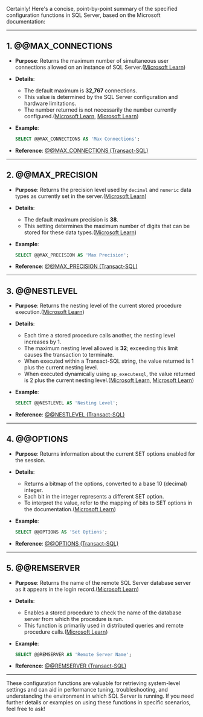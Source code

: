 Certainly! Here's a concise, point-by-point summary of the specified configuration functions in SQL Server, based on the Microsoft documentation:

---

## 1. @@MAX\_CONNECTIONS

* **Purpose**: Returns the maximum number of simultaneous user connections allowed on an instance of SQL Server.([Microsoft Learn][1])

* **Details**:

  * The default maximum is **32,767** connections.
  * This value is determined by the SQL Server configuration and hardware limitations.
  * The number returned is not necessarily the number currently configured.([Microsoft Learn][2], [Microsoft Learn][3])

* **Example**:

  ```sql
  SELECT @@MAX_CONNECTIONS AS 'Max Connections';
  ```



* **Reference**: [@@MAX\_CONNECTIONS (Transact-SQL)](https://learn.microsoft.com/en-us/sql/t-sql/functions/max-connections-transact-sql)

---

## 2. @@MAX\_PRECISION

* **Purpose**: Returns the precision level used by `decimal` and `numeric` data types as currently set in the server.([Microsoft Learn][4])

* **Details**:

  * The default maximum precision is **38**.
  * This setting determines the maximum number of digits that can be stored for these data types.([Microsoft Learn][5])

* **Example**:

  ```sql
  SELECT @@MAX_PRECISION AS 'Max Precision';
  ```



* **Reference**: [@@MAX\_PRECISION (Transact-SQL)](https://learn.microsoft.com/en-us/sql/t-sql/functions/max-precision-transact-sql)

---

## 3. @@NESTLEVEL

* **Purpose**: Returns the nesting level of the current stored procedure execution.([Microsoft Learn][6])

* **Details**:

  * Each time a stored procedure calls another, the nesting level increases by 1.
  * The maximum nesting level allowed is **32**; exceeding this limit causes the transaction to terminate.
  * When executed within a Transact-SQL string, the value returned is 1 plus the current nesting level.
  * When executed dynamically using `sp_executesql`, the value returned is 2 plus the current nesting level.([Microsoft Learn][7], [Microsoft Learn][8])

* **Example**:

  ```sql
  SELECT @@NESTLEVEL AS 'Nesting Level';
  ```



* **Reference**: [@@NESTLEVEL (Transact-SQL)](https://learn.microsoft.com/en-us/sql/t-sql/functions/nestlevel-transact-sql)

---

## 4. @@OPTIONS

* **Purpose**: Returns information about the current SET options enabled for the session.

* **Details**:

  * Returns a bitmap of the options, converted to a base 10 (decimal) integer.
  * Each bit in the integer represents a different SET option.
  * To interpret the value, refer to the mapping of bits to SET options in the documentation.([Microsoft Learn][9])

* **Example**:

  ```sql
  SELECT @@OPTIONS AS 'Set Options';
  ```



* **Reference**: [@@OPTIONS (Transact-SQL)](https://learn.microsoft.com/en-us/sql/t-sql/functions/options-transact-sql)

---

## 5. @@REMSERVER

* **Purpose**: Returns the name of the remote SQL Server database server as it appears in the login record.([Microsoft Learn][10])

* **Details**:

  * Enables a stored procedure to check the name of the database server from which the procedure is run.
  * This function is primarily used in distributed queries and remote procedure calls.([Microsoft Learn][11])

* **Example**:

  ```sql
  SELECT @@REMSERVER AS 'Remote Server Name';
  ```



* **Reference**: [@@REMSERVER (Transact-SQL)](https://learn.microsoft.com/en-us/sql/t-sql/functions/remserver-transact-sql)

---

These configuration functions are valuable for retrieving system-level settings and can aid in performance tuning, troubleshooting, and understanding the environment in which SQL Server is running. If you need further details or examples on using these functions in specific scenarios, feel free to ask!

[1]: https://learn.microsoft.com/en-sg/sql/t-sql/functions/max-connections-transact-sql?view=sql-server-ver16&utm_source=chatgpt.com "@@MAX_CONNECTIONS (Transact-SQL) - SQL Server | Microsoft ..."
[2]: https://learn.microsoft.com/en-us/answers/questions/116462/sql-server-maximum-number-of-connections-limit-byp?utm_source=chatgpt.com "SQL SERVER MAXIMUM NUMBER OF CONNECTIONS LIMIT ..."
[3]: https://learn.microsoft.com/en-us/sql/t-sql/functions/max-connections-transact-sql?view=sql-server-ver16&utm_source=chatgpt.com "MAX_CONNECTIONS (Transact-SQL) - SQL Server - Learn Microsoft"
[4]: https://learn.microsoft.com/sr-latn-rs/sql/t-sql/functions/max-precision-transact-sql?view=sql-server-ver16&utm_source=chatgpt.com "@@MAX_PRECISION (Transact-SQL) - SQL Server | Microsoft Learn"
[5]: https://learn.microsoft.com/fi-fi/sql/t-sql/functions/max-precision-transact-sql?view=sql-server-2017&utm_source=chatgpt.com "@@MAX_PRECISION (Transact-SQL) - SQL Server | Microsoft Learn"
[6]: https://learn.microsoft.com/en-us/sql/t-sql/statements/create-procedure-transact-sql?view=sql-server-ver16&utm_source=chatgpt.com "CREATE PROCEDURE (Transact-SQL) - SQL Server - Learn Microsoft"
[7]: https://learn.microsoft.com/tr-tr/sql/t-sql/functions/nestlevel-transact-sql?view=azuresqldb-mi-current&utm_source=chatgpt.com "@@NESTLEVEL (Transact-SQL) - SQL Server | Microsoft Learn"
[8]: https://learn.microsoft.com/en-us/sql/t-sql/functions/nestlevel-transact-sql?view=sql-server-ver16&utm_source=chatgpt.com "@@NESTLEVEL (Transact-SQL) - SQL Server | Microsoft Learn"
[9]: https://learn.microsoft.com/en-us/sql/t-sql/functions/options-transact-sql?view=sql-server-ver16&utm_source=chatgpt.com "@@OPTIONS (Transact-SQL) - SQL Server | Microsoft Learn"
[10]: https://learn.microsoft.com/th-th/sql/t-sql/functions/remserver-transact-sql?view=sql-server-ver16&utm_source=chatgpt.com "@@REMSERVER (Transact-SQL) - SQL Server | Microsoft Learn"
[11]: https://learn.microsoft.com/lt-lt/sql/t-sql/functions/remserver-transact-sql?view=sql-server-2016&utm_source=chatgpt.com "@@REMSERVER (Transact-SQL) - SQL Server | Microsoft Learn"
